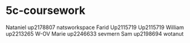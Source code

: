 # 5c-coursework

Nataniel up2178807 natsworkspace
Farid Up2115719 Up2115719
William up2213265 W-OV
Marie up2246633 sevmern
Sam up2198694 wotanut

